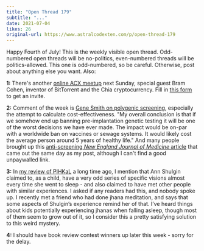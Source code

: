 ```yaml
---
title: "Open Thread 179"
subtitle: "..."
date: 2021-07-04
likes: 26
original-url: https://www.astralcodexten.com/p/open-thread-179
---
```

Happy Fourth of July! This is the weekly visible open thread. Odd-numbered open threads will be no-politics, even-numbered threads will be politics-allowed. This one is odd-numbered, so be careful. Otherwise, post about anything else you want. Also: 

**1:** There's another [online ACX meetup](https://www.reddit.com/r/slatestarcodex/comments/od3i5t/bram_cohen_at_the_acx_online_meetup_july_11/) next Sunday, special guest Bram Cohen, inventor of BitTorrent and the Chia cryptocurrency. Fill in [this form](https://docs.google.com/forms/d/e/1FAIpQLSe0lk3h6fF6yYOJJMqHhTtVVf72nQpfvYgqayCahA_NJ5MfXQ/viewform) to get an invite.

 **2:** Comment of the week is [Gene Smith on polygenic screening](https://astralcodexten.substack.com/p/welcome-polygenically-screened-babies#comment-2300538), especially the attempt to calculate cost-effectiveness. "My overall conclusion is that if we somehow end up banning pre-implantation genetic testing it will be one of the worst decisions we have ever made. The impact would be on-par with a worldwide ban on vaccines or sewage systems. It would likely cost the average person around 5 years of healthy life." And many people brought up this [anti-screening ](https://www.nejm.org/doi/full/10.1056/NEJMsr2105065)_[New England Journal of Medicine](https://www.nejm.org/doi/full/10.1056/NEJMsr2105065)_[ article](https://www.nejm.org/doi/full/10.1056/NEJMsr2105065) that came out the same day as my post, although I can't find a good unpaywalled link.

 **3:** In [my review of PIHKaL](https://slatestarcodex.com/2016/08/11/book-review-pihkal/) a long time ago, I mention that Ann Shulgin claimed to, as a child, have a very odd series of specific visions almost every time she went to sleep - and also claimed to have met other people with similar experiences. I asked if any readers had this, and nobody spoke up. I recently met a friend who had done jhana meditation, and says that some aspects of Shulgin’s experience remind her of that. I’ve heard things about kids potentially experiencing jhanas when falling asleep, though most of them seem to grow out of it, so I consider this a pretty satisfying solution to this weird mystery.

 **4:** I should have book review contest winners up later this week - sorry for the delay.
